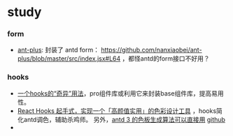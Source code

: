 # study

### form 
 - [ant-plus](https://juejin.im/post/5c34989b51882525955da078): 封装了 antd form：  https://github.com/nanxiaobei/ant-plus/blob/master/src/index.jsx#L64 ，都怪antd的form接口不好用？
 
 
 ### hooks
 - [一个hooks的“奇异”用法](https://juejin.im/post/5bed077d51882518805ab4f7)，pro组件库或利用它来封装base组件库，提高易用性。
 - [React Hooks 起手式，实现一个「高颜值实用」的色彩设计工具](https://zerolty.com/color-design-helper/) ，hooks简化antd调色，辅助杀鸡师。
 另外，[antd 3 的色板生成算法可以直接用](http://github.com/ant-design/ant-design-colors) [github](https://github.com/ant-design/ant-design-colors/blob/master/src/generate.ts)
 - 
 
  
